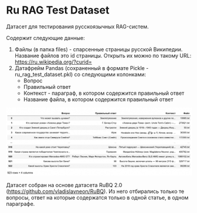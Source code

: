 # Ru RAG Test Dataset
Датасет для тестирования русскоязычных RAG-систем.

Содержит следующие данные:
1. Файлы (в папка files) - спарсенные страницы русской Википедии.
Название файлов это id страницы. Открыть их можно по такому URL: https://ru.wikipedia.org/?curid=<id>
2. Датафрейм Pandas (сохраненный в формате Pickle - ru_rag_test_dataset.pkl) со следующими колонками:
    - Вопрос
    - Правильный ответ
    - Контекст - параграф, в котором содержится правильный ответ
    - Название файла, в котором содержится правильный ответ

![alt text](f540d6ea7cf77f50f592727f85edba63.png)

Датасет собран на основе датасета RuBQ 2.0 (https://github.com/vladislavneon/RuBQ). Из него отбирались только те вопросы, ответ на которые содержатся только в одной статье, в одном параграфе.
